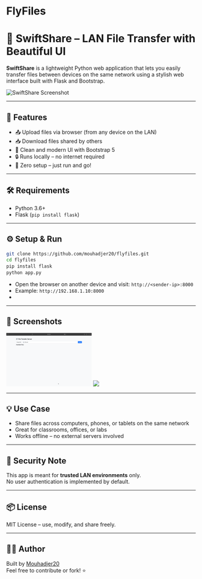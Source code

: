 # FlyFiles
# 🚀 SwiftShare – LAN File Transfer with Beautiful UI

**SwiftShare** is a lightweight Python web application that lets you easily transfer files between devices on the same network using a stylish web interface built with Flask and Bootstrap.

![SwiftShare Screenshot](screenshot.png)

---

## 🌟 Features

- 📤 Upload files via browser (from any device on the LAN)
- 📥 Download files shared by others
- 💅 Clean and modern UI with Bootstrap 5
- 🔒 Runs locally – no internet required
- 🧠 Zero setup – just run and go!

---

## 🛠️ Requirements

- Python 3.6+
- Flask (`pip install flask`)

---

## ⚙️ Setup & Run

```bash
git clone https://github.com/mouhadjer20/flyfiles.git
cd flyfiles
pip install flask
python app.py
```
- Open the browser on another device and visit: `http://<sender-ip>:8000`
- Example: `http://192.168.1.10:8000`
- 
---

## 📸 Screenshots

<p float="left">
  <img src="screenshots/upload.png" width="45%"/>
  <img src="screenshots/download.png" width="45%"/>
</p>

---

## 💡 Use Case

- Share files across computers, phones, or tablets on the same network
- Great for classrooms, offices, or labs
- Works offline – no external servers involved

---

## 🔐 Security Note

This app is meant for **trusted LAN environments** only.  
No user authentication is implemented by default.

---

## 📦 License

MIT License – use, modify, and share freely.

---

## 🧑‍💻 Author

Built by [Mouhadjer20](https://github.com/Mouhadjer20)  
Feel free to contribute or fork! ⭐
